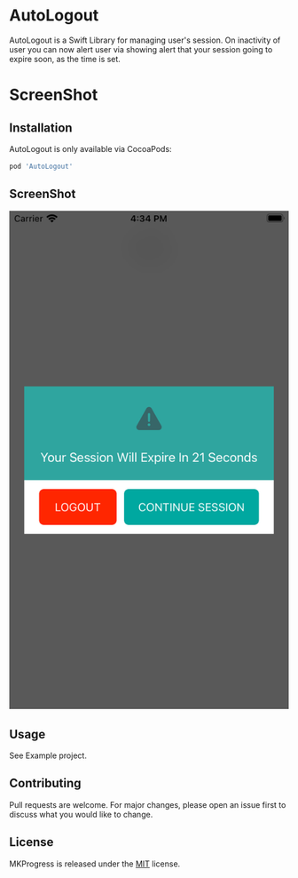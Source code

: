# AutoLogout

AutoLogout is a Swift Library for managing user's session. On inactivity of user you can now alert user via showing alert that your session going to expire soon, as the time is set.

# ScreenShot


## Installation
AutoLogout is only available via CocoaPods: 
```bash
pod 'AutoLogout'
```

## ScreenShot
![alt text](https://github.com/AdnanYousaf813/AutoLogout/blob/main/Simulator%20Screen%20Shot%20-%20iPhone%208%20-%202021-08-26%20at%2016.34.58.png)

## Usage
See Example project.


## Contributing
Pull requests are welcome. For major changes, please open an issue first to discuss what you would like to change.

## License
MKProgress is released under the [MIT](https://choosealicense.com/licenses/mit/) license.
